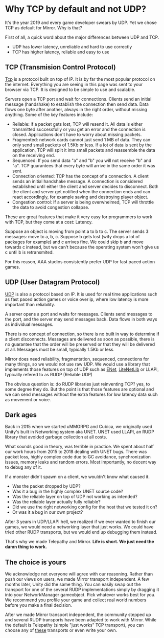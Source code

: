 # Why TCP by default and not UDP?

It's the year 2019 and every game developer swears by UDP. Yet we chose TCP as default for Mirror. Why is that?

First of all, a quick word about the major differences between UDP and TCP.

-   UDP has lower latency, unreliable and hard to use correctly
-   TCP has higher latency, reliable and easy to use

## TCP (Transmision Control Protocol)

[Tcp](https://en.wikipedia.org/wiki/Transmission_Control_Protocol#Congestion_control) is a protocol built on top of IP. It is by far the most popular protocol on the internet.  Everything you are seeing in this page was sent to your browser via TCP. It is designed to be simple to use and scalable. 

Servers open a TCP port and wait for connections.  Clients send an initial message (handshake) to establish the connection then send data.  Data flows one byte after another, always in the right order, without missing anything. Some of the key features include:

* Reliable: if a packet gets lost,  TCP will resend it. All data is either transmitted successfully or you get an error and the connection is closed.  Applications don't have to worry about missing packets.
* Fragmented: network cards cannot just send 1 MB of data. They can only send small packets of 1.5Kb or less.  If a lot of data is sent by the application, TCP will split it into small packets and reassemble the data on the receiving end.
* Sequenced: If you send data "a" and "b" you will not receive "b" and "a".  TCP guarantees that every byte will arrive in the same order it was sent.
* Connection oriented: TCP has the concept of a connection.  A client sends an initial handshake message.  A connection is considered established until either the client and server decides to disconnect.  Both the client and server get notified when the connection ends and can react accordingly,  for example saving and destroying player object.
* Congestion control: If a server is being overwhelmed,  TCP will throttle the data to avoid congestion collapse.

These are great features that make it very easy for programmers to work with TCP, but they come at a cost:  Latency.  

Suppose an object is moving from point a to b to c.  The server sends 3 messages: move to a, b, c. Suppose b gets lost (wify drops a lot of packages for example) and c arrives fine. We could skip b and move towards c instead,  but we can't because the operating system won't give us c until b is retransmited.

For this reason, AAA studios consistently prefer UDP for fast paced action games.

## UDP (User Datagram Protocol)

[UDP](https://en.wikipedia.org/wiki/User_Datagram_Protocol) is also a protocol based on IP.  It is used for real time applications such as fast paced action games or voice over ip, where low latency is more important than reliability.

A server opens a port and waits for messages. Clients send messages to the port, and the server may send messages back. Data flows in both ways as individual messages.  

There is no concept of connection, so there is no built in way to determine if a client disconnects. Messages are delivered as soon as possible,  there is no guarantee that the order will be preserved or that they will be delivered at all.  Messages must be small,  typically 1.5Kb or less.  

Mirror does need reliability, fragmentation, sequenced, connections for many things,  so we would not use raw UDP.  We would use a library that implements those features on top of UDP such as [ENet](http://enet.bespin.org/), [LiteNetLib](https://github.com/RevenantX/LiteNetLib) or LLAPI,  typically refered to as RUDP (Reliable UDP)

The obvious question is:  do RUDP libraries just reinventing TCP?  yes, to some degree they do. But the point is that those features are optional and we can send messages without the extra features for low latency data such as movement or voice. 

## Dark ages

Back in 2015 when we started uMMORPG and Cubica, we originally used Unity's built in Networking system aka UNET. UNET used LLAPI, an RUDP library that avoided garbage collection at all costs.

What sounds good in theory, was terrible in practice. We spent about half our work hours from 2015 to 2018 dealing with UNET bugs. There was packet loss, highly complex code due to GC avoidance, synchronization issues, memory leaks and random errors. Most importantly, no decent way to debug any of it.

If a monster didn't spawn on a client, we wouldn't know what caused it.

-   Was the packet dropped by UDP?
-   Was it a bug in the highly complex UNET source code?
-   Was the reliable layer on top of UDP not working as intended?
-   Was the reliable layer actually fully reliable?
-   Did we use the right networking config for the host that we tested it on?
-   Or was it a bug in our own project?

After 3 years in UDP/LLAPI hell, we realized if we ever wanted to finish our games, we would need a networking layer that just works. We could have tried other RUDP transports, but we would end up debugging them instead.

That's why we made Telepathy and Mirror. **Life is short. We just need the damn thing to work.**

## The choice is yours

We acknowledge not everyone will agree with our reasoning. Rather than push our views on users, we made Mirror transport independent. A few months later, Unity did the same thing. You can easily swap out the transport for one of the several RUDP implementations simply by dragging it into your NetworkManager gameobject. Pick whatever works best for you. We recommend you profile your game and collect real world numbers before you make a final decision.

After we made Mirror transport independent,  the community stepped up and several RUDP transports have been adapted to work with Mirror.  While the default is Telepathy (simple "just works"  TCP transport), you can choose any of [these](../Transports) transports or even write your own.

